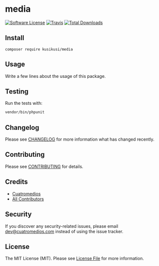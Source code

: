 # media

[![Software License](https://img.shields.io/badge/license-MIT-brightgreen.svg?style=flat-square)](LICENSE.md)
[![Travis](https://img.shields.io/travis/kusikusi/media.svg?style=flat-square)]()
[![Total Downloads](https://img.shields.io/packagist/dt/kusikusi/media.svg?style=flat-square)](https://packagist.org/packages/kusikusi/media)

## Install
`composer require kusikusi/media`

## Usage
Write a few lines about the usage of this package.

## Testing
Run the tests with:

``` bash
vendor/bin/phpunit
```

## Changelog
Please see [CHANGELOG](CHANGELOG.md) for more information what has changed recently.

## Contributing
Please see [CONTRIBUTING](CONTRIBUTING.md) for details.

## Credits

- [Cuatromedios](https://github.com/kusikusi)
- [All Contributors](https://github.com/kusikusi/media/contributors)

## Security
If you discover any security-related issues, please email dev@cuatromedios.com instead of using the issue tracker.

## License
The MIT License (MIT). Please see [License File](/LICENSE.md) for more information.